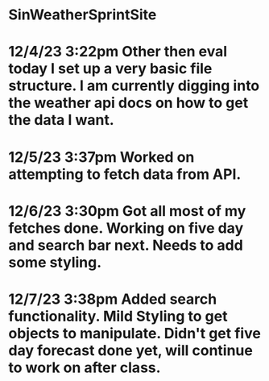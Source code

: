 # SinWeatherSprintSite
# 12/4/23 3:22pm Other then eval today I set up a very basic file structure. I am currently digging into the weather api docs on how to get the data I want.
# 12/5/23 3:37pm Worked on attempting to fetch data from API.
# 12/6/23 3:30pm Got all most of my fetches done. Working on five day and search bar next. Needs to add some styling.
# 12/7/23 3:38pm Added search functionality. Mild Styling to get objects to manipulate. Didn't get five day forecast done yet, will continue to work on after class.